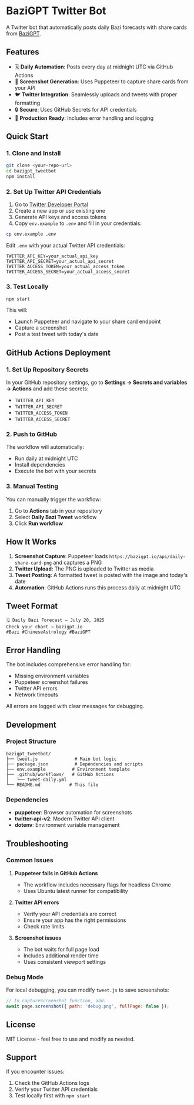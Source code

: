 # BaziGPT Twitter Bot

A Twitter bot that automatically posts daily Bazi forecasts with share cards from [BaziGPT](https://bazigpt.io/daily).

## Features

- 🗓️ **Daily Automation**: Posts every day at midnight UTC via GitHub Actions
- 📸 **Screenshot Generation**: Uses Puppeteer to capture share cards from your API
- 🐦 **Twitter Integration**: Seamlessly uploads and tweets with proper formatting
- 🔒 **Secure**: Uses GitHub Secrets for API credentials
- 🚀 **Production Ready**: Includes error handling and logging

## Quick Start

### 1. Clone and Install

```bash
git clone <your-repo-url>
cd bazigpt_tweetbot
npm install
```

### 2. Set Up Twitter API Credentials

1. Go to [Twitter Developer Portal](https://developer.twitter.com/en/portal/dashboard)
2. Create a new app or use existing one
3. Generate API keys and access tokens
4. Copy `env.example` to `.env` and fill in your credentials:

```bash
cp env.example .env
```

Edit `.env` with your actual Twitter API credentials:
```
TWITTER_API_KEY=your_actual_api_key
TWITTER_API_SECRET=your_actual_api_secret
TWITTER_ACCESS_TOKEN=your_actual_access_token
TWITTER_ACCESS_SECRET=your_actual_access_secret
```

### 3. Test Locally

```bash
npm start
```

This will:
- Launch Puppeteer and navigate to your share card endpoint
- Capture a screenshot
- Post a test tweet with today's date

## GitHub Actions Deployment

### 1. Set Up Repository Secrets

In your GitHub repository settings, go to **Settings → Secrets and variables → Actions** and add these secrets:

- `TWITTER_API_KEY`
- `TWITTER_API_SECRET`
- `TWITTER_ACCESS_TOKEN`
- `TWITTER_ACCESS_SECRET`

### 2. Push to GitHub

The workflow will automatically:
- Run daily at midnight UTC
- Install dependencies
- Execute the bot with your secrets

### 3. Manual Testing

You can manually trigger the workflow:
1. Go to **Actions** tab in your repository
2. Select **Daily Bazi Tweet** workflow
3. Click **Run workflow**

## How It Works

1. **Screenshot Capture**: Puppeteer loads `https://bazigpt.io/api/daily-share-card-png` and captures a PNG
2. **Twitter Upload**: The PNG is uploaded to Twitter as media
3. **Tweet Posting**: A formatted tweet is posted with the image and today's date
4. **Automation**: GitHub Actions runs this process daily at midnight UTC

## Tweet Format

```
🗓️ Daily Bazi Forecast – July 20, 2025
Check your chart → bazigpt.io
#Bazi #ChineseAstrology #BaziGPT
```

## Error Handling

The bot includes comprehensive error handling for:
- Missing environment variables
- Puppeteer screenshot failures
- Twitter API errors
- Network timeouts

All errors are logged with clear messages for debugging.

## Development

### Project Structure

```
bazigpt_tweetbot/
├── tweet.js              # Main bot logic
├── package.json          # Dependencies and scripts
├── env.example          # Environment template
├── .github/workflows/   # GitHub Actions
│   └── tweet-daily.yml
└── README.md           # This file
```

### Dependencies

- **puppeteer**: Browser automation for screenshots
- **twitter-api-v2**: Modern Twitter API client
- **dotenv**: Environment variable management

## Troubleshooting

### Common Issues

1. **Puppeteer fails in GitHub Actions**
   - The workflow includes necessary flags for headless Chrome
   - Uses Ubuntu latest runner for compatibility

2. **Twitter API errors**
   - Verify your API credentials are correct
   - Ensure your app has the right permissions
   - Check rate limits

3. **Screenshot issues**
   - The bot waits for full page load
   - Includes additional render time
   - Uses consistent viewport settings

### Debug Mode

For local debugging, you can modify `tweet.js` to save screenshots:

```javascript
// In captureScreenshot function, add:
await page.screenshot({ path: 'debug.png', fullPage: false });
```

## License

MIT License - feel free to use and modify as needed.

## Support

If you encounter issues:
1. Check the GitHub Actions logs
2. Verify your Twitter API credentials
3. Test locally first with `npm start` 